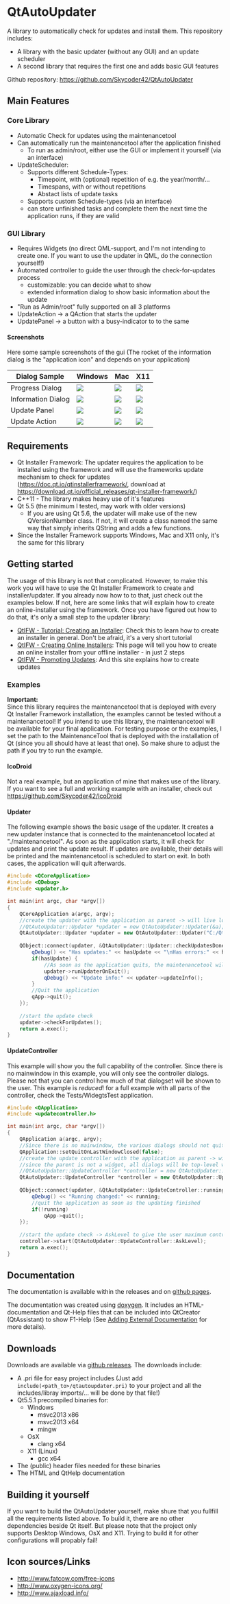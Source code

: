 # QtAutoUpdater

A library to automatically check for updates and install them. This repository includes:
 - A library with the basic updater (without any GUI) and an update scheduler
 - A second library that requires the first one and adds basic GUI features

Github repository: https://github.com/Skycoder42/QtAutoUpdater

## Main Features
### Core Library
 - Automatic Check for updates using the maintenancetool
 - Can automatically run the maintenancetool after the application finished
   - To run as admin/root, either use the GUI or implement it yourself (via an interface)
 - UpdateScheduler:
   - Supports different Schedule-Types:
     - Timepoint, with (optional) repetition of e.g. the year/month/...
     - Timespans, with or without repetitions
     - Abstact lists of update tasks
   - Supports custom Schedule-types (via an interface)
   - can store unfinished tasks and complete them the next time the application runs, if they are valid

### GUI Library
 - Requires Widgets (no direct QML-support, and I'm not intending to create one. If you want to use the updater in QML, do the connection yourself!)
 - Automated controller to guide the user through the check-for-updates process
   - customizable: you can decide what to show
   - extended information dialog to show basic information about the update
 - "Run as Admin/root" fully supported on all 3 platforms
 - UpdateAction -> a QAction that starts the updater
 - UpdatePanel -> a button with a busy-indicator to to the same

#### Screenshots
Here some sample screenshots of the gui (The rocket of the information dialog is the "application icon" and depends on your application)

| Dialog Sample      | Windows                                   | Mac                                       | X11                                       |
|--------------------|-------------------------------------------|-------------------------------------------|-------------------------------------------|
| Progress Dialog    | ![](./doc/images/win/dialog_progress.png) | ![](./doc/images/mac/dialog_progress.png) | ![](./doc/images/x11/dialog_progress.png) |
| Information Dialog | ![](./doc/images/win/dialog_info.png)     | ![](./doc/images/mac/dialog_info.png)     | ![](./doc/images/x11/dialog_info.png)     |
| Update Panel       | ![](./doc/images/win/panel_checking.png)  | ![](./doc/images/mac/panel_checking.png)  | ![](./doc/images/x11/panel_checking.png)  |
| Update Action      | ![](./doc/images/win/action.png)          | ![](./doc/images/mac/action.png)          | ![](./doc/images/x11/action.png)          |

## Requirements
 - Qt Installer Framework: The updater requires the application to be installed using the framework and will use the frameworks update mechanism to check for updates (https://doc.qt.io/qtinstallerframework/, download at https://download.qt.io/official_releases/qt-installer-framework/)
 - C++11 - The library makes heavy use of it's features
 - Qt 5.5 (the minimum I tested, may work with older versions)
   - If you are using Qt 5.6, the updater will make use of the new QVersionNumber class. If not, it will create a class named the same way that simply inherits QString and adds a few functions.
 - Since the Installer Framework supports Windows, Mac and X11 only, it's the same for this library

## Getting started
The usage of this library is not that complicated. However, to make this work you will have to use the Qt Installer Framework to create and installer/updater. If you already now how to to that, just check out the examples below. If not, here are some links that
will explain how to create an online-installer using the framework. Once you have figured out how to do that, it's only a small step
to the updater library:
 - [QtIFW - Tutorial: Creating an Installer](https://doc.qt.io/qtinstallerframework/ifw-tutorial.html): Check this to learn how to create an installer in general. Don't be afraid, it's a very short tutorial
 - [QtIFW - Creating Online Installers](https://doc.qt.io/qtinstallerframework/ifw-online-installers.html): This page will tell you how to create an online installer from your offline installer - in just 2 steps
 - [QtIFW - Promoting Updates](https://doc.qt.io/qtinstallerframework/ifw-updates.html): And this site explains how to create updates

### Examples
**Important:**<br>
Since this library requires the maintenancetool that is deployed with every Qt Installer Framework installation, the examples cannot be tested without a maintenancetool! If you intend to use this library, the maintenancetool will be available for your final application. For testing purpose or the examples, I set the path to the MaintenanceTool that is deployed with the installation of Qt (since you all should have at least that one). So make shure to adjust the path if you try to run the example.

#### IcoDroid
Not a real example, but an application of mine that makes use of the library. If you want to see a full and working example with an installer, check out https://github.com/Skycoder42/IcoDroid

#### Updater
The following example shows the basic usage of the updater. It creates a new updater instance that is connected to the maintenancetool located at "./maintenancetool". As soon as the application starts, it will check for updates and print the update result. If updates are available, their details will be printed and the maintenancetool is scheduled to start on exit. In both cases, the application will quit afterwards.

```cpp
#include <QCoreApplication>
#include <QDebug>
#include <updater.h>

int main(int argc, char *argv[])
{
    QCoreApplication a(argc, argv);
    //create the updater with the application as parent -> will live long enough start the tool on exit
    //QtAutoUpdater::Updater *updater = new QtAutoUpdater::Updater(&a);
    QtAutoUpdater::Updater *updater = new QtAutoUpdater::Updater("C:/Qt/MaintenanceTool", &a);//.exe is automatically added
    
    QObject::connect(updater, &QtAutoUpdater::Updater::checkUpdatesDone, [updater](bool hasUpdate, bool hasError) {
        qDebug() << "Has updates:" << hasUpdate << "\nHas errors:" << hasError;
        if(hasUpdate) {
            //As soon as the application quits, the maintenancetool will be started in update mode
            updater->runUpdaterOnExit();
            qDebug() << "Update info:" << updater->updateInfo();
        }
        //Quit the application
        qApp->quit();
    });
    
    //start the update check
    updater->checkForUpdates();
    return a.exec();
}
```

#### UpdateController
This example will show you the full capability of the controller. Since there is no mainwindow in this example, you will only see the controller dialogs. Please not that you can control how much of that dialogset will be shown to the user. This example is *reduced*! for a full example with all parts of the controller, check the Tests/WidegtsTest application.

```cpp
#include <QApplication>
#include <updatecontroller.h>

int main(int argc, char *argv[])
{
    QApplication a(argc, argv);
    //Since there is no mainwindow, the various dialogs should not quit the app
    QApplication::setQuitOnLastWindowClosed(false);
    //create the update controller with the application as parent -> will live long enough start the tool on exit
    //since the parent is not a widget, all dialogs will be top-level windows
    //QtAutoUpdater::UpdateController *controller = new QtAutoUpdater::UpdateController(&a);
    QtAutoUpdater::UpdateController *controller = new QtAutoUpdater::UpdateController("C:/Qt/MaintenanceTool", &a);//.exe is automatically added
    
    QObject::connect(updater, &QtAutoUpdater::UpdateController::runningChanged, [updater](bool running) {
        qDebug() << "Running changed:" << running;
        //quit the application as soon as the updating finished
        if(!running)
            qApp->quit();
    });
    
    //start the update check -> AskLevel to give the user maximum control
    controller->start(QtAutoUpdater::UpdateController::AskLevel);
    return a.exec();
}
```

## Documentation
The documentation is available within the releases and on [github pages](https://skycoder42.github.io/QtAutoUpdater/).

The documentation was created using [doxygen](http://www.stack.nl/~dimitri/doxygen/). It includes an HTML-documentation and Qt-Help files that can be included into QtCreator (QtAssistant) to show F1-Help (See [Adding External Documentation](https://doc.qt.io/qtcreator/creator-help.html#adding-external-documentation) for more details).

## Downloads
Downloads are available via [github releases](https://github.com/Skycoder42/QtAutoUpdater/releases). The downloads include:
 - A .pri file for easy project includes (Just add `include(<path_to>/qtautoupdater.pri)` to your project and all the includes/libray imports/... will be done by that file!)
 - Qt5.5.1 precompiled binaries for:
   - Windows
     - msvc2013 x86
     - msvc2013 x64
     - mingw
   - OsX
     - clang x64
   - X11 (Linux)
     - gcc x64
 - The (public) header files needed for these binaries
 - The HTML and QtHelp documentation

## Building it yourself
If you want to build the QtAutoUpdater yourself, make shure that you fullfill all the requirements listed above. To build it, there are no other dependencies beside Qt itself. But please note that the project only supports Desktop Windows, OsX and X11. Trying to build it for other configurations will propably fail!

## Icon sources/Links
 - http://www.fatcow.com/free-icons
 - http://www.oxygen-icons.org/
 - http://www.ajaxload.info/
